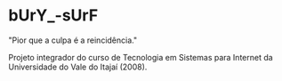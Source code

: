 # bUrY_-sUrF
"Pior que a culpa é a reincidência."

Projeto integrador do curso de Tecnologia em Sistemas para Internet da Universidade do Vale do Itajaí (2008).
